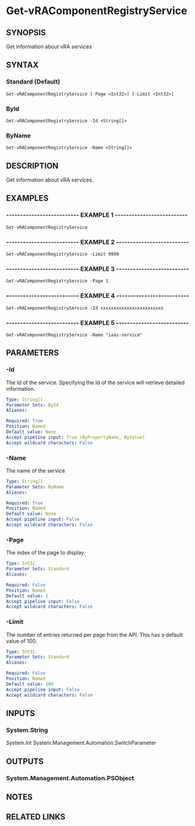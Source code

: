 # Get-vRAComponentRegistryService

## SYNOPSIS
Get information about vRA services

## SYNTAX

### Standard (Default)
```
Get-vRAComponentRegistryService [-Page <Int32>] [-Limit <Int32>]
```

### ById
```
Get-vRAComponentRegistryService -Id <String[]>
```

### ByName
```
Get-vRAComponentRegistryService -Name <String[]>
```

## DESCRIPTION
Get information about vRA services.

## EXAMPLES

### -------------------------- EXAMPLE 1 --------------------------
```
Get-vRAComponentRegistryService
```

### -------------------------- EXAMPLE 2 --------------------------
```
Get-vRAComponentRegistryService -Limit 9999
```

### -------------------------- EXAMPLE 3 --------------------------
```
Get-vRAComponentRegistryService -Page 1
```

### -------------------------- EXAMPLE 4 --------------------------
```
Get-vRAComponentRegistryService -Id xxxxxxxxxxxxxxxxxxxxxxxx
```

### -------------------------- EXAMPLE 5 --------------------------
```
Get-vRAComponentRegistryService -Name "iaas-service"
```

## PARAMETERS

### -Id
The Id of the service.
Specifying the Id of the service will retrieve detailed information.

```yaml
Type: String[]
Parameter Sets: ById
Aliases: 

Required: True
Position: Named
Default value: None
Accept pipeline input: True (ByPropertyName, ByValue)
Accept wildcard characters: False
```

### -Name
The name of the service

```yaml
Type: String[]
Parameter Sets: ByName
Aliases: 

Required: True
Position: Named
Default value: None
Accept pipeline input: False
Accept wildcard characters: False
```

### -Page
The index of the page to display.

```yaml
Type: Int32
Parameter Sets: Standard
Aliases: 

Required: False
Position: Named
Default value: 1
Accept pipeline input: False
Accept wildcard characters: False
```

### -Limit
The number of entries returned per page from the API.
This has a default value of 100.

```yaml
Type: Int32
Parameter Sets: Standard
Aliases: 

Required: False
Position: Named
Default value: 100
Accept pipeline input: False
Accept wildcard characters: False
```

## INPUTS

### System.String
System.Int
System.Management.Automation.SwitchParameter

## OUTPUTS

### System.Management.Automation.PSObject

## NOTES

## RELATED LINKS


